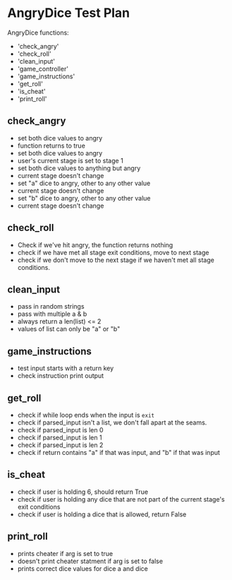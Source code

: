 # AngryDice Test Plan

AngryDice functions:

* 'check_angry'
* 'check_roll'
* 'clean_input'
* 'game_controller'
* 'game_instructions'
* 'get_roll'
* 'is_cheat'
* 'print_roll'

## check_angry

* set both dice values to angry
 * function returns to true
* set both dice values to angry
 * user's current stage is set to stage 1
* set both dice values to anything but angry
 * current stage doesn't change
* set "a" dice to angry, other to any other value
 * current stage doesn't change
* set "b" dice to angry, other to any other value
 * current stage doesn't change

## check_roll

* Check if we've hit angry, the function returns nothing
* check if we have met all stage exit conditions, move to next stage
* check if we don't move to the next stage if we haven't met all stage conditions.
    
## clean_input

* pass in random strings
* pass with multiple a & b
* always return a len(list) <= 2
* values of list can only be "a" or "b"
 
## game_instructions

* test input starts with a return key
* check instruction print output

## get_roll

* check if while loop ends when the input is `exit`
* check if parsed_input isn't a list, we don't fall apart at the seams.
* check if parsed_input is len 0
* check if parsed_input is len 1
* check if parsed_input is len 2
* check if return contains "a" if that was input, and "b" if that was input

## is_cheat

* check if user is holding 6, should return True
* check if user is holding any dice that are not part of the current stage's exit conditions
* check if user is holding a dice that is allowed, return False

## print_roll

* prints cheater if arg is set to true
* doesn't print cheater statment if arg is set to false
* prints correct dice values for dice a and dice